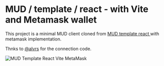 # MUD / template / react - with Vite and Metamask wallet

This project is a minimal MUD client cloned from [MUD template react ](https://github.com/latticexyz/mud/tree/main/templates/react) with metamask implementation.

Thnks to [@alvrs](https://github.com/alvrs) for the connection code.



![MUD Template React Vite MetaMask](https://arweave.net/CeWARM5Grwvr5cHRHrldDng4Wl9ATWDO0grwmW3Z5Gg)